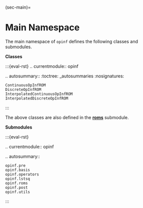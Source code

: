 (sec-main)=
# Main Namespace

The main namespace of `opinf` defines the following classes and submodules.

**Classes**

:::{eval-rst}
.. currentmodule:: opinf

.. autosummary::
    :toctree: _autosummaries
    :nosignatures:

    ContinuousOpInfROM
    DiscreteOpInfROM
    InterpolatedContinuousOpInfROM
    InterpolatedDiscreteOpInfROM
:::

The above classes are also defined in the [**roms**](opinf.roms) submodule.

**Submodules**

:::{eval-rst}

.. currentmodule:: opinf

.. autosummary::

    opinf.pre
    opinf.basis
    opinf.operators
    opinf.lstsq
    opinf.roms
    opinf.post
    opinf.utils
:::
